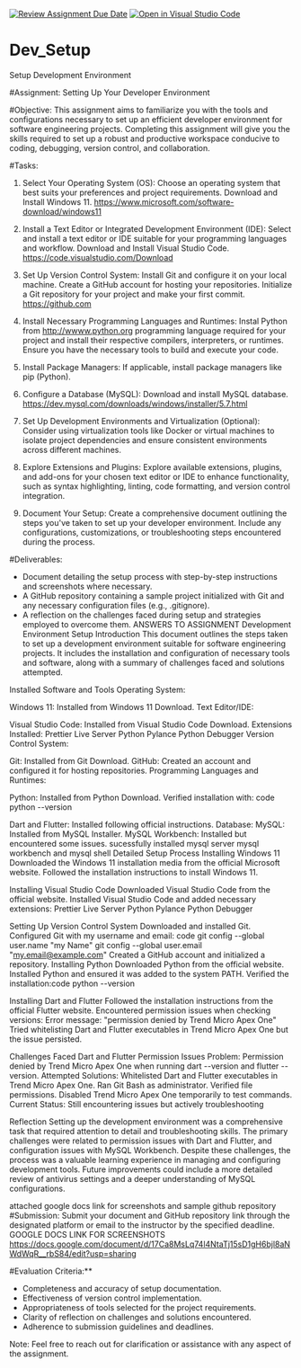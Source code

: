 [![Review Assignment Due Date](https://classroom.github.com/assets/deadline-readme-button-22041afd0340ce965d47ae6ef1cefeee28c7c493a6346c4f15d667ab976d596c.svg)](https://classroom.github.com/a/vbnbTt5m)
[![Open in Visual Studio Code](https://classroom.github.com/assets/open-in-vscode-2e0aaae1b6195c2367325f4f02e2d04e9abb55f0b24a779b69b11b9e10269abc.svg)](https://classroom.github.com/online_ide?assignment_repo_id=15276154&assignment_repo_type=AssignmentRepo)
# Dev_Setup
Setup Development Environment

#Assignment: Setting Up Your Developer Environment

#Objective:
This assignment aims to familiarize you with the tools and configurations necessary to set up an efficient developer environment for software engineering projects. Completing this assignment will give you the skills required to set up a robust and productive workspace conducive to coding, debugging, version control, and collaboration.

#Tasks:

1. Select Your Operating System (OS):
   Choose an operating system that best suits your preferences and project requirements. Download and Install Windows 11. https://www.microsoft.com/software-download/windows11

2. Install a Text Editor or Integrated Development Environment (IDE):
   Select and install a text editor or IDE suitable for your programming languages and workflow. Download and Install Visual Studio Code. https://code.visualstudio.com/Download
3. Set Up Version Control System:
   Install Git and configure it on your local machine. Create a GitHub account for hosting your repositories. Initialize a Git repository for your project and make your first commit. https://github.com

4. Install Necessary Programming Languages and Runtimes:
  Instal Python from http://wwww.python.org programming language required for your project and install their respective compilers, interpreters, or runtimes. Ensure you have the necessary tools to build and execute your code.

5. Install Package Managers:
   If applicable, install package managers like pip (Python).

6. Configure a Database (MySQL):
   Download and install MySQL database. https://dev.mysql.com/downloads/windows/installer/5.7.html

7. Set Up Development Environments and Virtualization (Optional):
   Consider using virtualization tools like Docker or virtual machines to isolate project dependencies and ensure consistent environments across different machines.

8. Explore Extensions and Plugins:
   Explore available extensions, plugins, and add-ons for your chosen text editor or IDE to enhance functionality, such as syntax highlighting, linting, code formatting, and version control integration.

9. Document Your Setup:
    Create a comprehensive document outlining the steps you've taken to set up your developer environment. Include any configurations, customizations, or troubleshooting steps encountered during the process. 

#Deliverables:
- Document detailing the setup process with step-by-step instructions and screenshots where necessary.
- A GitHub repository containing a sample project initialized with Git and any necessary configuration files (e.g., .gitignore).
- A reflection on the challenges faced during setup and strategies employed to overcome them.
ANSWERS TO ASSIGNMENT
Development Environment Setup
Introduction
This document outlines the steps taken to set up a development environment suitable for software engineering projects. It includes the installation and configuration of necessary tools and software, along with a summary of challenges faced and solutions attempted.

Installed Software and Tools
Operating System:

Windows 11: Installed from Windows 11 Download.
Text Editor/IDE:

Visual Studio Code: Installed from Visual Studio Code Download.
Extensions Installed:
Prettier
Live Server
Python
Pylance
Python Debugger
Version Control System:

Git: Installed from Git Download.
GitHub: Created an account and configured it for hosting repositories.
Programming Languages and Runtimes:

Python: Installed from Python Download.
Verified installation with: code python --version

Dart and Flutter: Installed following official instructions.
Database:
MySQL: Installed from MySQL Installer.
MySQL Workbench: Installed but encountered some issues.
sucessfully installed mysql server mysql workbench and mysql shell
Detailed Setup Process
Installing Windows 11
Downloaded the Windows 11 installation media from the official Microsoft website.
Followed the installation instructions to install Windows 11.

Installing Visual Studio Code
Downloaded Visual Studio Code from the official website.
Installed Visual Studio Code and added necessary extensions:
Prettier
Live Server
Python
Pylance
Python Debugger

Setting Up Version Control System
Downloaded and installed Git.
Configured Git with my username and email:
code
git config --global user.name "my Name"
git config --global user.email "my.email@example.com"
Created a GitHub account and initialized a repository.
Installing Python
Downloaded Python from the official website.
Installed Python and ensured it was added to the system PATH.
Verified the installation:code python --version

Installing Dart and Flutter
Followed the installation instructions from the official Flutter website.
Encountered permission issues when checking versions:
Error message: "permission denied by Trend Micro Apex One"
Tried whitelisting Dart and Flutter executables in Trend Micro Apex One but the issue persisted.

Challenges Faced
Dart and Flutter Permission Issues
Problem: Permission denied by Trend Micro Apex One when running dart --version and flutter --version.
Attempted Solutions:
Whitelisted Dart and Flutter executables in Trend Micro Apex One.
Ran Git Bash as administrator.
Verified file permissions.
Disabled Trend Micro Apex One temporarily to test commands.
Current Status: Still encountering issues but actively troubleshooting

Reflection
Setting up the development environment was a comprehensive task that required attention to detail and troubleshooting skills. The primary challenges were related to permission issues with Dart and Flutter, and configuration issues with MySQL Workbench. Despite these challenges, the process was a valuable learning experience in managing and configuring development tools. Future improvements could include a more detailed review of antivirus settings and a deeper understanding of MySQL configurations.

attached google docs link for screenshots and sample github repository
#Submission:
Submit your document and GitHub repository link through the designated platform or email to the instructor by the specified deadline.
GOOGLE DOCS LINK FOR SCREENSHOTS
https://docs.google.com/document/d/17Ca8MsLq74l4NtaTj15sD1gH6bjl8aNWdWqR__rbS84/edit?usp=sharing

#Evaluation Criteria:**
- Completeness and accuracy of setup documentation.
- Effectiveness of version control implementation.
- Appropriateness of tools selected for the project requirements.
- Clarity of reflection on challenges and solutions encountered.
- Adherence to submission guidelines and deadlines.

Note: Feel free to reach out for clarification or assistance with any aspect of the assignment.
